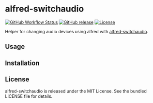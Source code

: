alfred-switchaudio
=========

[![GitHub Workflow Status](https://img.shields.io/github/workflow/status/akerl/alfred-switchaudio/Build)](https://github.com/akerl/alfred-switchaudio/actions)
[![GitHub release](https://img.shields.io/github/release/akerl/alfred-switchaudio.svg)](https://github.com/akerl/alfred-switchaudio/releases)
[![License](https://img.shields.io/github/license/akerl/alfred-switchaudio)](https://github.com/akerl/alfred-switchaudio/blob/master/LICENSE)

Helper for changing audio devices using alfred with [alfred-switchaudio](https://github.com/deweller/alfred-switchaudio-osx).

## Usage

## Installation

## License

alfred-switchaudio is released under the MIT License. See the bundled LICENSE file for details.
